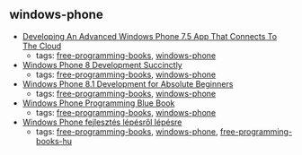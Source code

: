 windows-phone 
---
* [Developing An Advanced Windows Phone 7.5 App That Connects To The Cloud](http://coolthingoftheday.blogspot.co.uk/2012/05/free-ebook-guidance-advanced-windows.html)
    * tags: [free-programming-books](../tags/free-programming-books.md), [windows-phone](../tags/windows-phone.md)
* [Windows Phone 8 Development Succinctly](https://www.syncfusion.com/resources/techportal/ebooks/windowsphone8)
    * tags: [free-programming-books](../tags/free-programming-books.md), [windows-phone](../tags/windows-phone.md)
* [Windows Phone 8.1 Development for Absolute Beginners](http://channel9.msdn.com/Series/Windows-Phone-8-1-Development-for-Absolute-Beginners)
    * tags: [free-programming-books](../tags/free-programming-books.md), [windows-phone](../tags/windows-phone.md)
* [Windows Phone Programming Blue Book](http://www.robmiles.com/c-yellow-book/)
    * tags: [free-programming-books](../tags/free-programming-books.md), [windows-phone](../tags/windows-phone.md)
* [Windows Phone fejlesztés lépésről lépésre](http://mek.oszk.hu/10300/10393/)
    * tags: [free-programming-books](../tags/free-programming-books.md), [windows-phone](../tags/windows-phone.md), [free-programming-books-hu](../tags/free-programming-books-hu.md)
